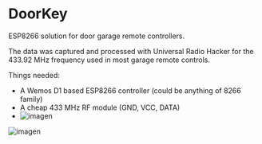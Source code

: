 # DoorKey
ESP8266 solution for door garage remote controllers.

The data was captured and processed with Universal Radio Hacker for the 433.92 MHz frequency used in most garage remote controls.

Things needed:
* A Wemos D1 based ESP8266 controller (could be anything of 8266 family)
* A cheap 433 MHz RF module (GND, VCC, DATA)
* ![imagen](https://github.com/aayes89/DoorKey/assets/72238104/c4f9b194-57b7-43d2-8459-8050ee28074a)

![imagen](https://github.com/aayes89/DoorKey/assets/72238104/bd7a74aa-b8e2-4d93-aecd-132cd49ace05)
